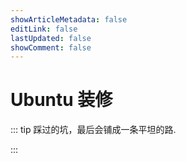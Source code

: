 ```yaml
---
showArticleMetadata: false
editLink: false
lastUpdated: false
showComment: false
---
```


# Ubuntu 装修

::: tip 
踩过的坑，最后会铺成一条平坦的路.

:::

